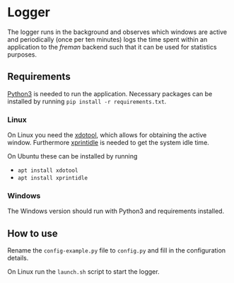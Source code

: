 # Logger

The logger runs in the background and observes which windows are active and periodically (once per ten minutes) logs the time spent within an application to the *freman* backend such that it can be used for statistics purposes.

## Requirements

[Python3](https://www.python.org/) is needed to run the application. Necessary packages can be installed by running `pip install -r requirements.txt`.

### Linux

On Linux you need the [xdotool](http://manpages.ubuntu.com/manpages/trusty/man1/xdotool.1.html), which allows for obtaining the active window. Furthermore [xprintidle](https://github.com/g0hl1n/xprintidle) is needed to get the system idle time.

On Ubuntu these can be installed by running
* `apt install xdotool`
* `apt install xprintidle`

### Windows

The Windows version should run with Python3 and requirements installed.

## How to use

Rename the `config-example.py` file to `config.py` and fill in the configuration details.

On Linux run the `launch.sh` script to start the logger.
